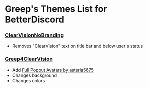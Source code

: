 # Greep's Themes List for BetterDiscord

### [ClearVisionNoBranding](ClearVisionNoBranding.theme.css)
- Removes "ClearVision" text on title bar and below user's status

### [Greep4ClearVision](Greep4ClearVision.theme.css)
- Add [Full Popout Avatars by asteria5675](https://asteria5675.github.io/addons/full_popout_avatars.css)
- Changes background
- Changes colors
